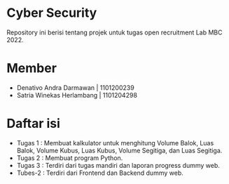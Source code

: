 # Cyber Security

Repository ini berisi tentang projek untuk tugas open recruitment Lab MBC 2022.

# Member
- Denativo Andra Darmawan | 1101200239
- Satria Winekas Herlambang | 1101204298

# Daftar isi
- Tugas 1 : Membuat kalkulator untuk menghitung Volume Balok, Luas Balok, Volume Kubus, Luas Kubus, Volume Segitiga, dan Luas Segitiga.
- Tugas 2 : Membuat program Python.
- Tugas 3 : Terdiri dari tugas mandiri dan laporan progress dummy web.
- Tubes-2 : Terdiri dari Frontend dan Backend dummy web.
